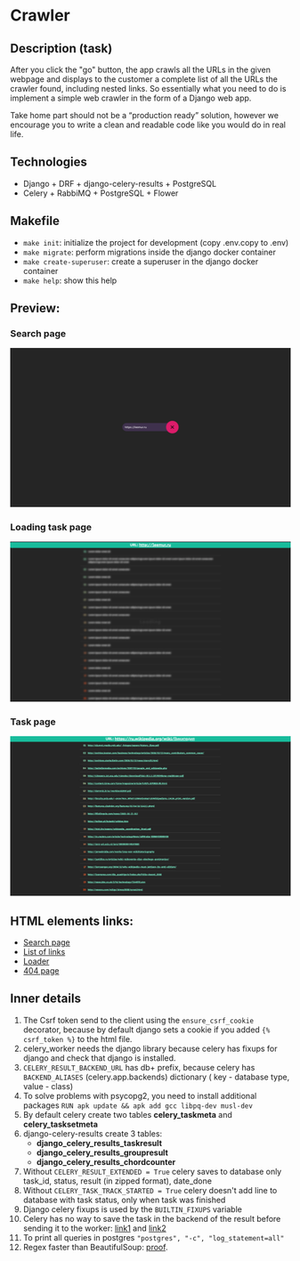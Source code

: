 # Crawler

## Description (task)

After you click the "go" button, the app crawls all the URLs in the given webpage and displays to the customer
a complete list of all the URLs the crawler found, including nested links. So essentially what you need to do is
implement a simple web crawler in the form of a Django web app.

Take home part should not be a “production ready” solution, however we encourage you to write a clean and readable
code like you would do in real life.

## Technologies

- Django + DRF + django-celery-results + PostgreSQL
- Celery + RabbiMQ + PostgreSQL + Flower

## Makefile

- `make init`: initialize the project for development (copy .env.copy to .env)
- `make migrate`: perform migrations inside the django docker container
- `make create-superuser`: create a superuser in the django docker container
- `make help`: show this help

## Preview:

### Search page

![img.png](docs/main_page.png)

### Loading task page

![img.png](docs/loading_task_page.png)

### Task page

![img.png](docs/task_page.png)

## HTML elements links:

- [Search page](https://codepen.io/thebabydino/pen/PBXRRm)
- [List of links](https://codepen.io/equinusocio/pen/OqpBKJ)
- [Loader](https://codepen.io/kumarsidharth/pen/VBBbJW)
- [404 page](https://codepen.io/jh3y/pen/MWbvzKb)

## Inner details

1. The Csrf token send to the client using the `ensure_csrf_cookie` decorator, because by default
   django sets a cookie if you added `{% csrf_token %}` to the html file.
2. celery_worker needs the django library because celery has fixups for django and check that django is installed.
3. `CELERY_RESULT_BACKEND_URL` has db+ prefix, because celery has `BACKEND_ALIASES` (celery.app.backends) dictionary (
   key - database type, value - class)
4. To solve problems with psycopg2, you need to install additional
   packages `RUN apk update && apk add gcc libpq-dev musl-dev`
5. By default celery create two tables **celery_taskmeta** and **celery_tasksetmeta**
6. django-celery-results create 3 tables:
    - **django_celery_results_taskresult**
    - **django_celery_results_groupresult**
    - **django_celery_results_chordcounter**
7. Without `CELERY_RESULT_EXTENDED = True` celery saves to database only task_id, status, result (in zipped format),
   date_done
8. Without `CELERY_TASK_TRACK_STARTED = True` celery doesn't add line to database with task status, only when task was
   finished
9. Django celery fixups is used by the `BUILTIN_FIXUPS` variable
10. Celery has no way to save the task in the backend of the result before sending
    it to the worker: [link1](https://github.com/celery/celery/issues/3596)
    and [link2](https://stackoverflow.com/questions/9824172/find-out-whether-celery-task-exists)
11. To print all queries in postgres `"postgres", "-c", "log_statement=all"`
12. Regex faster than BeautifulSoup: [proof](https://gist.github.com/leemurus/4ae757c615057836c68f132dc73977e1).